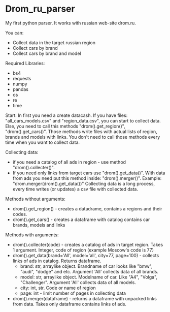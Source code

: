 # Drom_ru_parser
My first python parser. It works with russian web-site drom.ru.

 You can:
   - Collect data in the target russian region
   - Collect cars by brand
   - Collect cars by brand and model

Required Libraries:
  - bs4
  - requests
  - numpy
  - pandas
  - os
  - re
  - time
  
  Start:
  In first you need a create datacash. If you have files: "all_cars_models.csv" and "region_data.csv", you can start to collect data. 
  Else, you need to call this methods "drom().get_region()", "drom().get_cars()".
  Those methods write files with actual lists of region, brands and models with links.
  You don't need to call those methods every time when you want to collect data.
  
  Collecting data:
  - if you need a catalog of all ads in region - use method "drom().collecter()".
  - If you need only links from target cars use "drom().get_data()". With data from ads you need put this method inside: "drom().merger()". 
   Example: "drom.merger(drom().get_data())"
  Collecting data is a long process, every time writes (or updates) a csv file with collected data.

Methods without arguments:
- drom().get_region() - creates a datadrame, contains a regions and their codes. 
- drom().get_cars() - creates a dataframe with catalog contains car brands, models and links

Methods with arguments:
- drom().collecter(code) - creates a catalog of ads in target region. Takes 1 argument. Integer, code of region (example Moscow's code is 77)
- drom().get_data(brand='All', model='all', city=77, page=100) - collects links of ads in catalog. Returns dataframe.
  - brand: str, arraylike object. Brandname of car looks like "bmw", "audi", "dodge" and etc. Argument 'All' collects data of all brands.
  - model: str, arraylike object. Modelname of car. Like "A4", "Volga", "Challenger". Argument 'All' collects data of all models.
  - city: int, str. Code or name of region
  - page: int - limit number of pages in collecting data
- drom().merger(dataframe) - returns a dataframe with unpacked links from data. Takes only dataframe contains links of ads.

